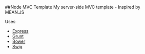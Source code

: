 ##Node MVC Template
My server-side MVC template - Inspired by MEAN.JS

Uses:
- [Express](https://www.npmjs.org/package/express)
- [Grunt](https://www.npmjs.org/package/grunt)
- [Bower](https://www.npmjs.org/package/bower)
- [Swig](https://www.npmjs.org/package/swig)